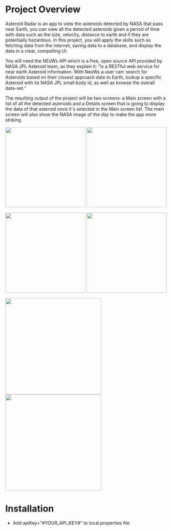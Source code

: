 # Project Overview
Asteroid Radar is an app to view the asteroids detected by NASA that pass near Earth, you can view all the detected asteroids given a period of time with data such as the size, velocity, distance to earth and if they are potentially hazardous. In this project, you will apply the skills such as fetching data from the internet, saving data to a database, and display the data in a clear, compelling UI.

You will need the NEoWs API which is a free, open source API provided by NASA JPL Asteroid team, as they explain it: “Is a RESTful web service for near earth Asteroid information. With NeoWs a user can: search for Asteroids based on their closest approach date to Earth, lookup a specific Asteroid with its NASA JPL small body id, as well as browse the overall data-set.”

The resulting output of the project will be two screens: a Main screen with a list of all the detected asteroids and a Details screen that is going to display the data of that asteroid once it´s selected in the Main screen list. The main screen will also show the NASA image of the day to make the app more striking.

<img src="https://user-images.githubusercontent.com/12769685/186854912-17b25001-f80a-4731-a148-5ab379917ed7.png" width="250"> <img src="https://user-images.githubusercontent.com/12769685/186855738-d33c2fb5-2d5e-479e-96b0-b9687b933dd1.png" width="250">

<img src="https://user-images.githubusercontent.com/12769685/186854933-c754acfe-597d-4032-8c97-00f0702a8f79.png" width="250"> <img src="https://user-images.githubusercontent.com/12769685/186856577-5c95f1a3-a790-4045-9e04-462730f678ad.png" width="250">

<img src="https://user-images.githubusercontent.com/12769685/186855824-b7a71d5c-af02-4c7e-ba3c-bc610e1686c9.png" height="300">

<img src="https://user-images.githubusercontent.com/12769685/186855787-d6cf7d31-53b9-4495-9512-a9a6dbce9822.png" height="300">


# Installation
- Add apiKey="#YOUR_API_KEY#" to local.properties file
